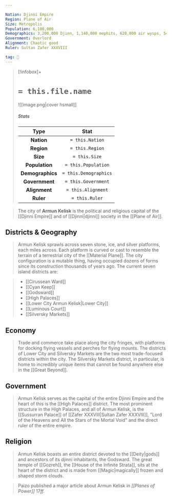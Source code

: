 ```yaml
---

Nation: Djinni Empire
Region: Plane of Air
Size: Metropolis
Population: 6,100,000
Demographics: 3,200,000 Djinn, 1,140,000 mephits, 620,000 air wysps, 543,000 air elementals, 525,000 sylphs, 26,000 gnomes, 10,000 invisible stalkers, 36,000 others
Government: Overlord
Alignment: Chaotic good
Ruler: Sultan Zafer XXXVIII

tag: 🌃
---
```


> [!infobox]+
> #  `= this.file.name`
> ![[image.png|cover hsmall]]
> ##### Stats
> Type | Stat |
> :---:|:---:|
> **Nation** | `= this.Nation` |
> **Region** | `= this.Region` |
> **Size** | `= this.Size` |
> **Population** | `= this.Population` |
> **Demographics** | `= this.Demographics` |
> **Government** | `= this.Government` |
> **Alignment** | `= this.Alignment` |
> **Ruler** | `= this.Ruler` |



> The city of **Armun Kelisk** is the political and religious capital of the [[Djinni Empire]] and of [[Djinni|djinni]] society in the [[Plane of Air]].



## Districts & Geography

> Armun Kelisk sprawls across seven stone, ice, and silver platforms, each miles across. Each platform is curved or cast to resemble the terrain of a terrestrial city of the [[Material Plane]]. The city configuration is a mutable thing, having occupied dozens of forms since its construction thousands of years ago. The current seven island districts are:

> - [[Cirussean Ward]]
> - [[Cyan Keep]]
> - [[Godsward]]
> - [[High Palaces]]
> - [[Lower City Armun Kelisk|Lower City]]
> - [[Luminous Court]]
> - [[Silversky Markets]]

## Economy

> Trade and commerce take place along the city fringes, with platforms for docking flying vessels and perches for flying mounts. The districts of Lower City and Silversky Markets are the two most trade-focused districts within the city. The Silversky Markets district, in particular, is home to incredibly unique items that cannot be found anywhere else in the [[Great Beyond]].


## Government

> Armun Kelisk serves as the capital of the entire Djinni Empire and the heart of this is the [[High Palaces]] district. The most prominent structure in the High Palaces, and all of Armun Kelisk, is the [[Sussurran Palace]] of [[Zafer XXXVIII|Sultan Zafer XXXVIII]], "Lord of the Heavens and All the Stars of the Mortal Void" and the direct ruler of the entire empire.


## Religion

> Armun Kelisk boasts an entire district devoted to the [[Deity|gods]] and ancestors of its djinni inhabitants, the Godsward. The great temple of [[Gozreh]], the [[House of the Infinite Strata]], sits at the heart of the district and is made from [[Magic|magically]] frozen and shaped storm clouds.


> Paizo published a major article about Armun Kelisk in *[[Planes of Power]]* 17*ff.*








